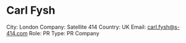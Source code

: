 # Carl Fysh

City: London
Company: Satellite 414
Country: UK
Email: carl.fysh@s-414.com
Role: PR
Type: PR Company